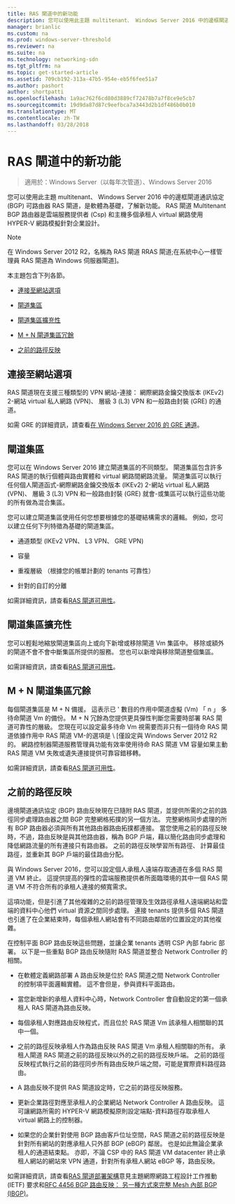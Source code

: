 ```yaml
---
title: RAS 閘道中的新功能
description: 您可以使用此主題 multitenant、 Windows Server 2016 中的邊框閘道通訊協定 (BGP) 可路由器 RAS 閘道，是軟體為基礎，了解新功能。
manager: brianlic
ms.custom: na
ms.prod: windows-server-threshold
ms.reviewer: na
ms.suite: na
ms.technology: networking-sdn
ms.tgt_pltfrm: na
ms.topic: get-started-article
ms.assetid: 709cb192-313a-47b5-954e-eb5f6fee51a7
ms.author: pashort
author: shortpatti
ms.openlocfilehash: 1a9ac762f6cd80d3889cf72478b7a7f8ce9e5cb7
ms.sourcegitcommit: 19d9da87d87c9eefbca7a3443d2b1df486b0b010
ms.translationtype: MT
ms.contentlocale: zh-TW
ms.lasthandoff: 03/28/2018
---
```

# <a name="whats-new-in-ras-gateway"></a>RAS 閘道中的新功能

>適用於：Windows Server（以每年次管道）、Windows Server 2016

您可以使用此主題 multitenant、 Windows Server 2016 中的邊框閘道通訊協定 (BGP) 可路由器 RAS 閘道，是軟體為基礎，了解新功能。 RAS 閘道 Multitenant BGP 路由器是雲端服務提供者 (Csp) 和主機多個承租人 virtual 網路使用 HYPER-V 網路模擬針對企業設計。  
  
> [!NOTE]  
> 在 Windows Server 2012 R2，名稱為 RAS 閘道 RRAS 閘道;在系統中心一樣管理員 RAS 閘道為 Windows 伺服器閘道]。  
  
本主題包含下列各節。  
  
-   [連接至網站選項](#bkmk_s2s)  
  
-   [閘道集區](#bkmk_pools)  
  
-   [閘道集區擴充性](#bkmk_gps)  
  
-   [M + N 閘道集區冗餘](#bkmk_m)  
  
-   [之前的路徑反映](#bkmk_rr)  
  
## <a name="bkmk_s2s"></a>連接至網站選項  
RAS 閘道現在支援三種類型的 VPN 網站-連接： 網際網路金鑰交換版本 (IKEv2) 2-網站 virtual 私人網路 (VPN)、 層級 3 (L3) VPN 和一般路由封裝 (GRE) 的通道。  
  
如需 GRE 的詳細資訊，請查看[在 Windows Server 2016 的 GRE 通道](../../../../remote/remote-access/ras-gateway/gre-tunneling-windows-server.md)。  
  
## <a name="bkmk_pools"></a>閘道集區  
您可以在 Windows Server 2016 建立閘道集區的不同類型。 閘道集區包含許多 RAS 閘道的執行個體與路由實體和 virtual 網路間網路流量。 閘道集區可以執行任何個人閘道函式-網際網路金鑰交換版本 (IKEv2) 2-網站 virtual 私人網路 (VPN)、 層級 3 (L3) VPN 和一般路由封裝 (GRE) 就會-或集區可以執行這些功能的所有做為混合集區。  
  
您可以建立閘道集區使用任何您想要根據您的基礎結構需求的邏輯。 例如，您可以建立任何下列特徵為基礎的閘道集區。  
  
-   通道類型 (IKEv2 VPN、 L3 VPN、 GRE VPN)  
  
-   容量  
  
-   重複層級 （根據您的帳單計劃的 tenants 可靠性）  
  
-   針對的自訂的分離  
  
如需詳細資訊，請查看[RAS 閘道可用性](RAS-Gateway-High-Availability.md)。  
  
## <a name="bkmk_gps"></a>閘道集區擴充性  
您可以輕鬆地縮放閘道集區向上或向下新增或移除閘道 Vm 集區中。 移除或額外的閘道不會不會中斷集區所提供的服務。 您也可以新增與移除閘道整個集區。  
  
如需詳細資訊，請查看[RAS 閘道可用性](RAS-Gateway-High-Availability.md)。  
  
## <a name="bkmk_m"></a>M + N 閘道集區冗餘  
每個閘道集區是 M + N 備援。 這表示已 ' 數目的作用中閘道虛擬 (Vm) 「 n 」 多待命閘道 Vm 的備份。 M + N 冗餘為您提供更具彈性判斷您需要時部署 RAS 閘道可靠性的層級。 您現在可以設定最多待命 Vm 視需要而非只有一個待命 RAS 閘道依據作用中 RAS 閘道 VM-的選項是 \ [僅設定與 Windows Server 2012 R2 的。 網路控制器閘道服務管理員功能有效率使用待命 RAS 閘道 VM 容量如果主動 RAS 閘道 VM 失敗或遺失連接提供可靠容錯移轉。  
  
如需詳細資訊，請查看[RAS 閘道可用性](RAS-Gateway-High-Availability.md)。  
  
## <a name="bkmk_rr"></a>之前的路徑反映  
邊境閘道通訊協定 (BGP) 路由反映現在已隨附 RAS 閘道，並提供所需的之前的路徑同步處理路由器之間 BGP 完整網格拓撲的另一個方法。 完整網格同步處理的所有 BGP 路由器必須與所有其他路由器路由拓撲都連接。 當您使用之前的路徑反映時，不過，路由反映是與其他路由器，稱為 BGP 戶端，藉以簡化路由同步處理和降低網路流量的所有連接只有路由器。 之前的路徑反映學習所有路徑、 計算最佳路徑，並重新其 BGP 戶端的最佳路由分配。  
  
與 Windows Server 2016，您可以設定個人承租人遠端存取通道在多個 RAS 閘道 VM 終止。 這提供提高的彈性的雲端服務提供者所面臨環境的其中一個 RAS 閘道 VM 不符合所有的承租人連接的頻寬需求。  
  
這項功能，但是引進了其他複雜的之前的路徑管理及生效路徑承租人遠端網站和雲端的資料中心他們 virtual 資源之間同步處理。 連接 tenants 提供多個 RAS 閘道也引進了在企業結束時，每個承租人網站會有不同路由鄰居的位置設定的其他複雜。  
  
在控制平面 BGP 路由反映這些問題，並讓企業 tenants 透明 CSP 內部 fabric 部署。 以下是一些重點 BGP 路由反映隨附 RAS 閘道並整合 Network Controller 的相關。  
  
-   在軟體定義網路部署 A 路由反映是位於 RAS 閘道之間 Network Controller 的控制項平面邏輯實體。 這不會但是，參與資料平面路由。  
  
-   當您新增新的承租人資料中心時，Network Controller 會自動設定的第一個承租人 RAS 閘道為路由反映。  
  
-   每個承租人對應路由反映程式，而且位於 RAS 閘道 Vm 該承租人相關聯的其中一個。  
  
-   之前的路徑反映承租人作為路由反映 RAS 閘道 Vm 承租人相關聯的所有。 承租人閘道 RAS 閘道之前的路徑反映以外的之前的路徑反映戶端。 之前的路徑反映程式執行之前的路徑同步所有路由反映戶端之間，可能是實際資料路徑路由。  
  
-   A 路由反映不提供 RAS 閘道設定時，它之前的路徑反映服務。  
  
-   更新企業路徑對應至承租人的企業網站 Network Controller A 路由反映。 這可讓網路所需的 HYPER-V 網路模擬原則設定端點-資料路徑存取承租人 virtual 網路上的控制器。  
  
-   如果您的企業針對使用 BGP 路由客戶位址空間，RAS 閘道之前的路徑反映是針對所有網站的對應承租人只外部 BGP (eBGP) 鄰居。 也是如此無論企業承租人的通道結束點。 亦即，不論 CSP 中的 RAS 閘道 VM datacenter 終止承租人網站的網站來 VPN 通道，針對所有承租人網站 eBGP 等，路由反映。  
  
如需詳細資訊，請查看[RAS 閘道部署架構](RAS-Gateway-Deployment-Architecture.md)意見主題網際網路工程設計工作推動 (IETF) 要求和[RFC 4456 BGP 路由反映： 另一種方式來完整 Mesh 內部 BGP (IBGP)](https://tools.ietf.org/html/rfc4456)。  
  

